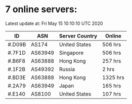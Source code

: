# 7 online servers:

Latest update at: Fri May 15 10:10:10 UTC 2020

| ID | ASN | Server Country | Online |
| -- | --- | -------------- | ------ |
| #.D09B | AS174 | United States | 506 hrs |
| #.7F1D | AS63949 | Singapore | 506 hrs |
| #.B6F8 | AS63888 | Hong Kong | 257 hrs |
| #.1F2B | AS49392 | Russia | 2 hrs |
| #.BD3E | AS63888 | Hong Kong | 1325 hrs |
| #.2A79 | AS63949 | Japan | 165 hrs |
| #.E140 | AS8100 | United States | 107 hrs |

